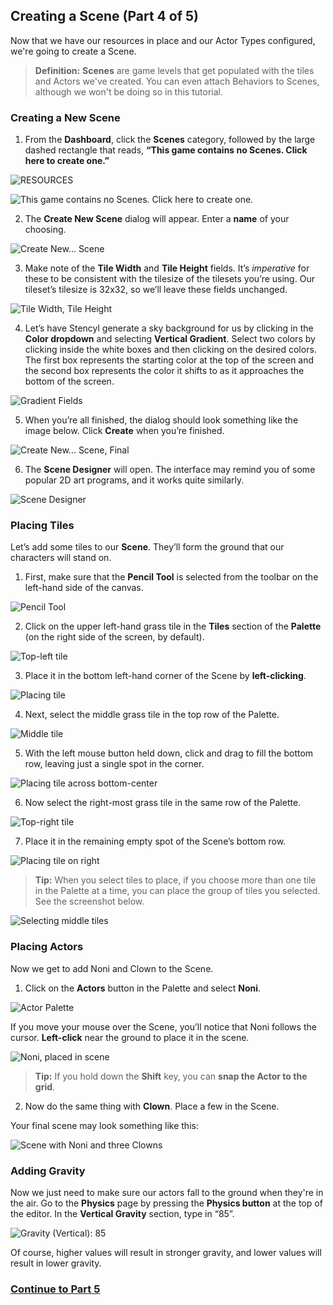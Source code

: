 ## Creating a Scene (Part 4 of 5)
Now that we have our resources in place and our Actor Types configured, we're going to create a Scene.

> **Definition:** **Scenes** are game levels that get populated with the tiles and Actors we've created. You can even attach Behaviors to Scenes, although we won't be doing so in this tutorial.

### Creating a New Scene
1) From the **Dashboard**, click the **Scenes** category, followed by the large dashed rectangle that reads, **“This game contains no Scenes. Click here to create one.”**

![RESOURCES](images/crash-course-37.png)

![This game contains no Scenes. Click here to create one.](images/crash-course-38.png)

2) The **Create New Scene** dialog will appear. Enter a **name** of your choosing.

![Create New... Scene](images/crash-course-39.png)

3) Make note of the **Tile Width** and **Tile Height** fields. It’s *imperative* for these to be consistent with the tilesize of the tilesets you’re using. Our tileset’s tilesize is 32x32, so we’ll leave these fields unchanged.

![Tile Width, Tile Height](images/crash-course-40.png)

4) Let’s have Stencyl generate a sky background for us by clicking in the **Color dropdown** and selecting **Vertical Gradient**. Select two colors by clicking inside the white boxes and then clicking on the desired colors. The first box represents the starting color at the top of the screen and the second box represents the color it shifts to as it approaches the bottom of the screen.

![Gradient Fields](images/crash-course-41.png)

5) When you’re all finished, the dialog should look something like the image below. Click **Create** when you’re finished.

![Create New... Scene, Final](images/crash-course-42.png)

6) The **Scene Designer** will open. The interface may remind you of some popular 2D art programs, and it works quite similarly.

![Scene Designer](images/crash-course-43.png)

### Placing Tiles
Let’s add some tiles to our **Scene**. They’ll form the ground that our characters will stand on. 

1) First, make sure that the **Pencil Tool** is selected from the toolbar on the left-hand side of the canvas.

![Pencil Tool](images/crash-course-44.png)

2) Click on the upper left-hand grass tile in the **Tiles** section of the **Palette** (on the right side of the screen, by default).

![Top-left tile](images/crash-course-45.png)

3) Place it in the bottom left-hand corner of the Scene by **left-clicking**.

![Placing tile](images/crash-course-46.png)

4) Next, select the middle grass tile in the top row of the Palette.

![Middle tile](images/crash-course-47.png)

5) With the left mouse button held down, click and drag to fill the bottom row, leaving just a single spot in the corner.

![Placing tile across bottom-center](images/crash-course-48.png)

6) Now select the right-most grass tile in the same row of the Palette.

![Top-right tile](images/crash-course-49.png)

7) Place it in the remaining empty spot of the Scene’s bottom row.

![Placing tile on right](images/crash-course-50.png)

> **Tip:** When you select tiles to place, if you choose more than one tile in the Palette at a time, you can place the group of tiles you selected. See the screenshot below.

![Selecting middle tiles](images/crash-course-51.png)

### Placing Actors
Now we get to add Noni and Clown to the Scene.

1) Click on the **Actors** button in the Palette and select **Noni**.

![Actor Palette](images/crash-course-52.png)

If you move your mouse over the Scene, you’ll notice that Noni follows the cursor. **Left-click** near the ground to place it in the scene.

![Noni, placed in scene](images/crash-course-53.png)

> **Tip:** If you hold down the **Shift** key, you can **snap the Actor to the grid**.

2) Now do the same thing with **Clown**. Place a few in the Scene.

Your final scene may look something like this:

![Scene with Noni and three Clowns](images/crash-course-54.png)

### Adding Gravity
Now we just need to make sure our actors fall to the ground when they're in the air. Go to the **Physics** page by pressing the **Physics button** at the top of the editor. In the **Vertical Gravity** section, type in “85”.

![Gravity (Vertical): 85](images/crash-course-56.png)

Of course, higher values will result in stronger gravity, and lower values will result in lower gravity.

### [Continue to Part 5](http://www.stencyl.com/help/viewArticle/147/)